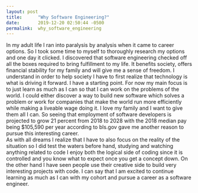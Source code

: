 ```yaml
---
layout: post
title:      "Why Software Engineering?"
date:       2019-12-20 02:50:44 -0500
permalink:  why_software_engineering
---
```



  In my adult life I ran into paralysis by analysis when it came to career options. So I took some time to myself to thoroughly research my options and one day it clicked. I discovered that software engineering checked off all the boxes required to bring fulfillment to my life. It benefits society, offers financial stability for my family and will give me a sense of freedom.
				I understand in order to help society I have to first realize that technology is what is driving it forward. I have a starting point.  For now my main focus is to just learn as much as I can so that I can work on the problems of the world. I could either discover a way to build new software which solves a problem or work for companies that make the world run more efficiently while making a liveable wage doing it.
				I love my family and I want to give them all I can. So seeing that employment of software developers is projected to grow 21 percent from 2018 to 2028 with the 2018 median pay being $105,590 per year according to bls.gov gave me another reason to  pursue this interesting career.  
			As with all dreams I realize that I have to also focus on the reality of the situation so I did test the waters before hand, studying and watching anything related to code  I enjoy both the logical side of coding since it is controlled and you know what to expect once you get a concept down. On the other hand I have seen people use their creative side to build very interesting projects with code. I can say that I am excited to continue learning as much as I can with my cohort and pursue a career as a software engineer.

				
				
				

